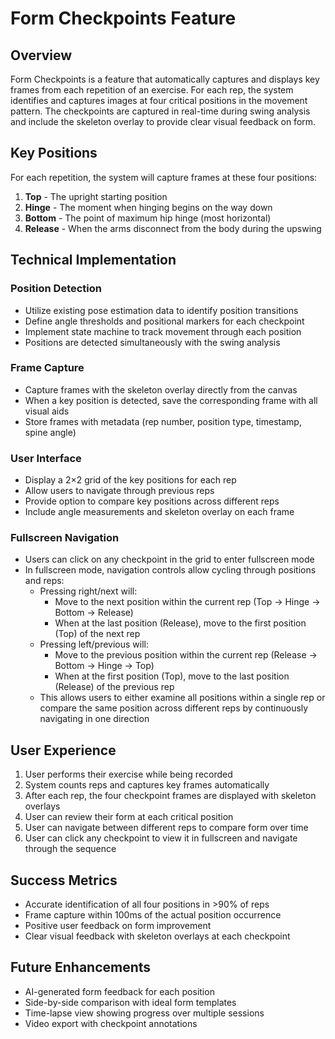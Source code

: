 # Form Checkpoints Feature

## Overview

Form Checkpoints is a feature that automatically captures and displays key frames from each repetition of an exercise. For each rep, the system identifies and captures images at four critical positions in the movement pattern. The checkpoints are captured in real-time during swing analysis and include the skeleton overlay to provide clear visual feedback on form.

## Key Positions

For each repetition, the system will capture frames at these four positions:

1. **Top** - The upright starting position
2. **Hinge** - The moment when hinging begins on the way down
3. **Bottom** - The point of maximum hip hinge (most horizontal)
4. **Release** - When the arms disconnect from the body during the upswing

## Technical Implementation

### Position Detection

- Utilize existing pose estimation data to identify position transitions
- Define angle thresholds and positional markers for each checkpoint
- Implement state machine to track movement through each position
- Positions are detected simultaneously with the swing analysis

### Frame Capture

- Capture frames with the skeleton overlay directly from the canvas
- When a key position is detected, save the corresponding frame with all visual aids
- Store frames with metadata (rep number, position type, timestamp, spine angle)

### User Interface

- Display a 2×2 grid of the key positions for each rep
- Allow users to navigate through previous reps
- Provide option to compare key positions across different reps
- Include angle measurements and skeleton overlay on each frame

### Fullscreen Navigation

- Users can click on any checkpoint in the grid to enter fullscreen mode
- In fullscreen mode, navigation controls allow cycling through positions and reps:
  - Pressing right/next will:
    - Move to the next position within the current rep (Top → Hinge → Bottom → Release)
    - When at the last position (Release), move to the first position (Top) of the next rep
  - Pressing left/previous will:
    - Move to the previous position within the current rep (Release → Bottom → Hinge → Top)
    - When at the first position (Top), move to the last position (Release) of the previous rep
  - This allows users to either examine all positions within a single rep or compare the same position across different reps by continuously navigating in one direction

## User Experience

1. User performs their exercise while being recorded
2. System counts reps and captures key frames automatically
3. After each rep, the four checkpoint frames are displayed with skeleton overlays
4. User can review their form at each critical position
5. User can navigate between different reps to compare form over time
6. User can click any checkpoint to view it in fullscreen and navigate through the sequence

## Success Metrics

- Accurate identification of all four positions in >90% of reps
- Frame capture within 100ms of the actual position occurrence
- Positive user feedback on form improvement
- Clear visual feedback with skeleton overlays at each checkpoint

## Future Enhancements

- AI-generated form feedback for each position
- Side-by-side comparison with ideal form templates
- Time-lapse view showing progress over multiple sessions
- Video export with checkpoint annotations
